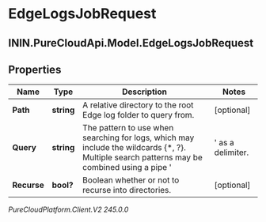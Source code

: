 # EdgeLogsJobRequest

## ININ.PureCloudApi.Model.EdgeLogsJobRequest

## Properties

|Name | Type | Description | Notes|
|------------ | ------------- | ------------- | -------------|
| **Path** | **string** | A relative directory to the root Edge log folder to query from. | [optional] |
| **Query** | **string** | The pattern to use when searching for logs, which may include the wildcards {*, ?}.  Multiple search patterns may be combined using a pipe &#39;|&#39; as a delimiter. | [optional] |
| **Recurse** | **bool?** | Boolean whether or not to recurse into directories. | [optional] |



_PureCloudPlatform.Client.V2 245.0.0_
